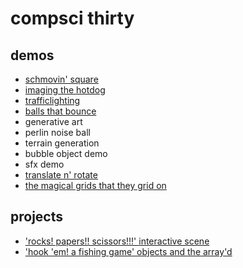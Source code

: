# compsci thirty

## demos
- [schmovin' square](movingsquare)
- [imaging the hotdog](imaging)
- [trafficlighting](trafficlighting)
- [balls that bounce](bouncyballs)
- generative art
- perlin noise ball
- terrain generation
- bubble object demo
- sfx demo
- [translate n' rotate](translaterotate)
- [the magical grids that they grid on](magicalgrids)

## projects
- ['rocks! papers!! scissors!!!' interactive scene](https://rainnerhmm.github.io/rockspapersscissors-js/interactivescene/)
- ['hook 'em! a fishing game' objects and the array'd](https://rainnerhmm.github.io/javascript-fishing/arrayproject/)
